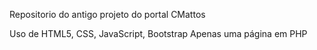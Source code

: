 Repositorio do antigo projeto do portal CMattos

Uso de HTML5, CSS, JavaScript, Bootstrap
Apenas uma página em PHP
